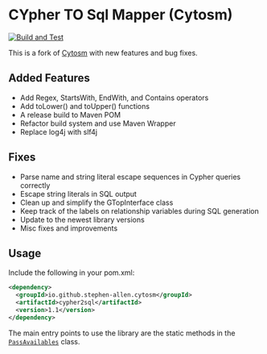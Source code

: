 # CYpher TO Sql Mapper (Cytosm)

[![Build and Test](https://github.com/Stephen-Allen/cytosm/actions/workflows/test.yml/badge.svg)](https://github.com/Stephen-Allen/cytosm/actions/workflows/test.yml)

This is a fork of [Cytosm](https://github.com/cytosm/cytosm) with new features and bug fixes.

## Added Features
- Add Regex, StartsWith, EndWith, and Contains operators
- Add toLower() and toUpper() functions
- A release build to Maven POM
- Refactor build system and use Maven Wrapper
- Replace log4j with slf4j

## Fixes
- Parse name and string literal escape sequences in Cypher queries correctly
- Escape string literals in SQL output
- Clean up and simplify the GTopInterface class
- Keep track of the labels on relationship variables during SQL generation
- Update to the newest library versions
- Misc fixes and improvements

## Usage
Include the following in your pom.xml:
```xml
<dependency>
  <groupId>io.github.stephen-allen.cytosm</groupId>
  <artifactId>cypher2sql</artifactId>
  <version>1.1</version>
</dependency>
```
The main entry points to use the library are the static methods in the [`PassAvailables`](cypher2sql/src/main/java/org/cytosm/cypher2sql/PassAvailables.java) class.
